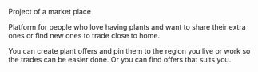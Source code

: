 Project of a market place

Platform for people who love having plants and want to share their extra ones or find new ones to trade close to home.

You can create plant offers and pin them to the region you live or work so the trades can be easier done. Or you can find offers that suits you.
